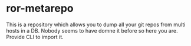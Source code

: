 # ror-metarepo
This is a repository which allows you to dump all your git repos from multi hosts in a DB. Nobody seems to have domne it before so here you are. Provide CLI to import it.
